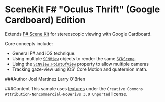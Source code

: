 SceneKit F# "Oculus Thrift" (Google Cardboard) Edition
======================================================

Extends [F# Scene Kit](https://github.com/xamarin/monotouch-samples/tree/master/FSSceneKit) for stereoscopic viewing with
Google Cardboard. 

Core concepts include:

- General F&#35; and iOS technique.
- Using multiple [`SCNView`](http://api.xamarin.com/?link=T%3aMonoTouch.SceneKit.SCNView) objects to render the same [`SCNScene`](http://api.xamarin.com/?link=T%3aMonoTouch.SceneKit.SCNScene).
- Using the [`SCNView.PointOfView`](http://api.xamarin.com/?link=P%3aMonoTouch.SceneKit.SCNView.PointOfView) property to allow multiple cameras 
- Tracking gaze-view using iOS' Core Motion and quaternion math.

###Author
Joel Martinez
Larry O'Brien

###Content
This sample uses [textures](http://www.sketchuptexture.com/p/buildings.html) under the `Creative Commons Attribution-NonCommercial-NoDerivs 3.0 Unported` license.